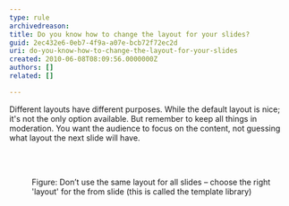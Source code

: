 ```yaml
---
type: rule
archivedreason: 
title: Do you know how to change the layout for your slides?
guid: 2ec432e6-0eb7-4f9a-a07e-bcb72f72ec2d
uri: do-you-know-how-to-change-the-layout-for-your-slides
created: 2010-06-08T08:09:56.0000000Z
authors: []
related: []

---
```



Different layouts have different purposes. While the default layout is nice; it's not the only option available. But remember to keep all things in moderation. You want the audience to focus on the content, not guessing what layout the next slide will have. 

<br><excerpt class='endintro'></excerpt><br>

  <dl>
    <dt><img alt="" class="ms-rteCustom-ImageArea" src="/Communication/RulesToBetterPowerpointPresentations/PublishingImages/layout.gif" /> </dt>
    <dd class="ms-rteCustom-FigureNormal">Figure&#58; Don’t use the same layout for all slides – choose the right 'layout' for the from slide (this is called the template library)</dd>
</dl>



